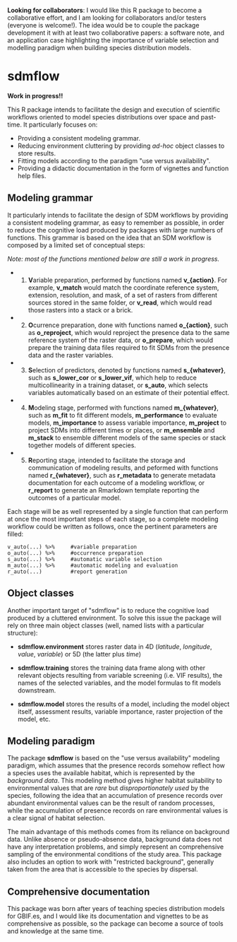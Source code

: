 **Looking for collaborators**: I would like this R package to become a collaborative effort, and I am looking for collaborators and/or testers (everyone is welcome!). The idea would be to couple the package development it with at least two collaborative papers: a software note, and an application case highlighting the importance of variable selection and modelling paradigm when building species distribution models.

# sdmflow

**Work in progress!!**

This R package intends to facilitate the design and execution of scientific workflows oriented to model species distributions over space and past-time. It particularly focuses on:

+ Providing a consistent modeling grammar.
+ Reducing environment cluttering by providing *ad-hoc* object classes to store results.
+ Fitting models according to the paradigm "use versus availability".
+ Providing a didactic documentation in the form of vignettes and function help files.

## Modeling grammar

It particularly intends to facilitate the design of SDM workflows by providing a consistent modeling grammar, as easy to remember as possible, in order to reduce the cognitive load produced by packages with large numbers of functions. This grammar is based on the idea that an SDM workflow is composed by a limited set of conceptual steps:

*Note: most of the functions mentioned below are still a work in progress.*

+ 1. **V**ariable preparation, performed by functions named **v_{action}**. For example, **v_match** would match the coordinate reference system, extension, resolution, and mask, of a set of rasters from different sources stored in the same folder, or **v_read**, which would read those rasters into a stack or a brick.

+ 2. **O**currence preparation, done with functions named **o_{action}**, such as **o_reproject**, which would reproject the presence data to the same reference system of the raster data, or **o_prepare**, which would prepare the training data files required to fit SDMs from the presence data and the raster variables.

+ 3. **S**election of predictors, denoted by functions named **s_{whatever}**, such as **s_lower_cor** or **s_lower_vif**, which help to reduce multicollinearity in a training dataset, or **s_auto**, which selects variables automatically based on an estimate of their potential effect.

+ 4. **M**odeling stage, performed with functions named **m_{whatever}**, such as **m_fit** to fit different models, **m_performance** to evaluate models, **m_importance** to assess variable importance, **m_project** to project SDMs into different times or places, or **m_ensemble** and **m_stack** to ensemble different models of the same species or stack together models of different species.

+ 5. **R**eporting stage, intended to facilitate the storage and communication of modeling results, and peformed with functions named **r_{whatever}**, such as **r_metadata** to generate metadata documentation for each outcome of a modeling workflow, or **r_report** to generate an Rmarkdown template reporting the outcomes of a particular model.

Each stage will be as well represented by a single function that can perform at once the most important steps of each stage, so a complete modeling workflow could be written as follows, once the pertinent parameters are filled:

```
v_auto(...) %>%     #variable preparation
o_auto(...) %>%     #occurrence preparation
s_auto(...) %>%     #automatic variable selection
m_auto(...) %>%     #automatic modeling and evaluation
r_auto(...)         #report generation
```

## Object classes

Another important target of "sdmflow" is to reduce the cognitive load produced by a cluttered environment. To solve this issue the package will rely on three main object classes (well, named lists with a particular structure):

+ **sdmflow.environment** stores raster data in 4D (*latitude*, *longitude*, *value*, *variable*) or 5D (the latter plus *time*)

+ **sdmflow.training** stores the training data frame along with other relevant objects resulting from variable screening (i.e. VIF results), the names of the selected variables, and the model formulas to fit models downstream.

+ **sdmflow.model** stores the results of a model, including the model object itself, assessment results, variable importance, raster projection of the model, etc.


## Modeling paradigm

The package **sdmflow** is based on the "use versus availability" modeling paradigm, which assumes that the presence records somehow reflect how a species uses the available habitat, which is represented by the *background data*. This modeling method gives higher habitat suitability to environmental values that are *rare* but *disproportionately used* by the species, following the idea that an accumulation of presence records over abundant environmental values can be the result of random processes, while the accumulation of presence records on rare environmental values is a clear signal of habitat selection.

The main advantage of this methods comes from its reliance on background data. Unlike absence or pseudo-absence data, background data does not have any interpretation problems, and simply represent an comprehensive sampling of the environmental conditions of the study area. This package also includes an option to work with "restricted background", generally taken from the area that is accessible to the species by dispersal.

## Comprehensive documentation

This package was born after years of teaching species distribution models for GBIF.es, and I would like its documentation and vignettes to be as comprehensive as possible, so the package can become a source of tools and knowledge at the same time.






